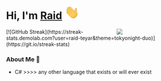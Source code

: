 # Hi, I'm [Raid](https://www.facebook.com/profile.php?id=100051990292449) <img src="https://github.com/mouatezbenariba/mouatezbenariba/blob/main/Hi.gif" width="40px">

<img src="https://github-readme-stats.vercel.app/api/top-langs/?username=raid-teyar&layout=compact" align="right" style="width: 40%"> 
[![GitHub Streak](https://streak-stats.demolab.com?user=raid-teyar&theme=tokyonight-duo)](https://git.io/streak-stats)

 
### About Me 🚀 
- C# >>>> any other language that exists or will ever exist</br>



